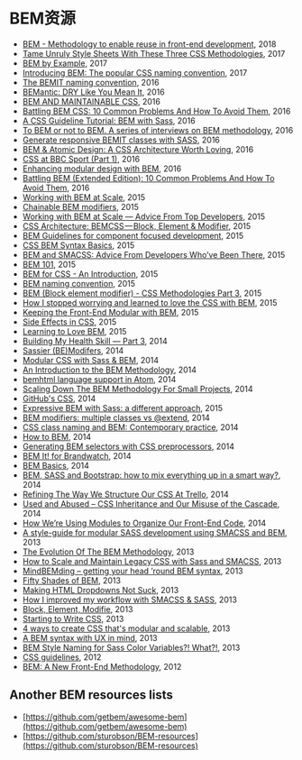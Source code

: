 # BEM资源

* [BEM - Methodology to enable reuse in front-end development](https://survivejs.com/blog/bem-interview/), 2018
* [Tame Unruly Style Sheets With These Three CSS Methodologies](https://www.sitepoint.com/tame-unruly-style-sheets-three-css-architecture-methodologies/), 2017
* [BEM by Example](https://seesparkbox.com/foundry/bem_by_example), 2017
* [Introducing BEM: The popular CSS naming convention](https://assortment.io/posts/introducing-bem-css-naming-convention), 2017
* [The BEMIT naming convention](http://www.jamesturneronline.net/blog/bemit-naming-convention.html), 2016
* [BEMantic: DRY Like You Mean It](https://medium.com/@stowball/bemantic-dry-like-you-mean-it-133ea3843d98#.x8bmlhfy8), 2016
* [BEM AND MAINTAINABLE CSS](https://www.stackbuilders.com/news/bem-and-maintainable-css), 2016
* [Battling BEM CSS: 10 Common Problems And How To Avoid Them](https://www.smashingmagazine.com/2016/06/battling-bem-extended-edition-common-problems-and-how-to-avoid-them/), 2016
* [A CSS Guideline Tutorial: BEM with Sass](https://assist-software.net/blog/css-guideline-tutorial-bem-sass), 2016
* [To BEM or not to BEM. A series of interviews on BEM methodology](http://www.didoo.net/to-bem-or-not-to-bem/01__interview-with--christoph__reinartz.html), 2016
* [Generate responsive BEMIT classes with SASS](https://codepen.io/craigmdennis/post/generate-responsive-bemit-classes-with-sass), 2016
* [BEM & Atomic Design: A CSS Architecture Worth Loving](https://www.lullabot.com/articles/bem-atomic-design-a-css-architecture-worth-loving), 2016
* [CSS at BBC Sport (Part 1)](https://medium.com/@shaunbent/css-at-bbc-sport-part-1-bab546184e66#.h32bnllba), 2016
* [Enhancing modular design with BEM](https://medium.com/@madebygraph/enhancing-modular-design-with-bem-139e6b1d5329#.9sbq7755c), 2016
* [Battling BEM (Extended Edition): 10 Common Problems And How To Avoid Them](https://www.smashingmagazine.com/2016/06/battling-bem-extended-edition-common-problems-and-how-to-avoid-them/), 2016
* [Working with BEM at Scale](https://www.sitepoint.com/working-bem-scale-advice-top-developers/), 2015
* [Chainable BEM modifiers](http://webuild.envato.com/blog/chainable-bem-modifiers/), 2015
* [Working with BEM at Scale — Advice From Top Developers](https://www.sitepoint.com/working-bem-scale-advice-top-developers/), 2015
* [CSS Architecture: BEMCSS — Block, Element & Modifier](https://medium.com/@mjtweaver/css-architecture-bemcss-block-element-modifier-e642bd0f4218), 2015
* [BEM Guidelines for component focused development](http://www.joelambert.co.uk/article/bem-guidelines/), 2015
* [CSS BEM Syntax Basics](https://coryrylan.com/blog/css-bem-syntax-basics), 2015
* [BEM and SMACSS: Advice From Developers Who’ve Been There](https://www.sitepoint.com/bem-smacss-advice-from-developers/), 2015
* [BEM 101](https://css-tricks.com/bem-101/), 2015
* [BEM for CSS - An Introduction](https://www.gapintelligence.com/blog/2015/bem-for-css-an-introduction), 2015
* [BEM naming convention](https://alexmuraro.me/posts/bem/), 2015
* [BEM (Block element modifier) - CSS Methodologies Part 3](http://tech.buyapowa.com/blog/css/frontend/scss/sass/2015/10/07/css-methodologies-part-3.html), 2015
* [How I stopped worrying and learned to love the CSS with BEM](http://blog.theodo.fr/2015/10/how-i-stopped-worrying-and-learned-to-love-the-css-with-bem/), 2015
* [Keeping the Front-End Modular with BEM](https://robots.thoughtbot.com/keeping-the-frontend-modular-with-bem), 2015
* [Side Effects in CSS](https://philipwalton.com/articles/side-effects-in-css/), 2015
* [Learning to Love BEM](https://css-tricks.com/bem-101/), 2015
* [Building My Health Skill — Part 3](http://bluegg.co.uk/blog/building-my-health-skills-part-3), 2014
* [Sassier (BE)Modifers](https://www.viget.com/articles/bem-sass-modifiers), 2014
* [Modular CSS with Sass & BEM](http://mathayward.com/modular-css-with-sass-and-bem/), 2014
* [An Introduction to the BEM Methodology](http://webdesign.tutsplus.com/articles/an-introduction-to-the-bem-methodology--cms-19403), 2014
* [bemhtml language support in Atom](https://atom.io/packages/bemhtml), 2014
* [Scaling Down The BEM Methodology For Small Projects](http://css-weekly.com/issue-120/), 2014
* [GitHub's CSS](http://markdotto.com/2014/07/23/githubs-css/), 2014
* [Expressive BEM with Sass: a different approach](https://codepen.io/andersschmidt/post/expressive-bem-with-sass-a-different-approach), 2015
* [BEM modifiers: multiple classes vs @extend](https://www.bensmithett.com/bem-modifiers-multiple-classes-vs-extend/), 2014
* [CSS class naming and BEM: Contemporary practice](http://philbaker.me/2014/02/css-class-naming-and-bem-contemporary-practice/), 2014
* [How to BEM](https://medium.com/@Codebryo/how-to-bem-4a55fa3cd429), 2014
* [Generating BEM selectors with CSS preprocessors](http://frontendbabel.info/articles/bem-with-css-preprocessors/), 2014
* [BEM It! for Brandwatch](https://www.slideshare.net/MaxShirshin/bem-it-for-brandwatch), 2014
* [BEM Basics](https://8thlight.com/blog/nelsol-batalla/2014/08/01/bem-basics.html), 2014
* [BEM, SASS and Bootstrap: how to mix everything up in a smart way?](https://medium.com/@andersonorui_/bem-sass-and-bootstrap-9f89dc07d20f#.5h6kvumkk), 2014
* [Refining The Way We Structure Our CSS At Trello](http://blog.trello.com/refining-the-way-we-structure-our-css-at-trello/), 2014
* [Used and Abused – CSS Inheritance and Our Misuse of the Cascade](https://www.phase2technology.com/blog/used-and-abused-css-inheritance-and-our-misuse-cascade), 2014
* [How We’re Using Modules to Organize Our Front-End Code](http://code.tutsplus.com/articles/how-were-using-modules-to-organize-our-front-end-code--cms-22702), 2014
* [A style-guide for modular SASS development using SMACSS and BEM](https://medium.com/objects-in-space/objects-in-space-f6f404727), 2013
* [The Evolution Of The BEM Methodology](https://www.smashingmagazine.com/2013/02/the-history-of-the-bem-methodology/), 2013
* [How to Scale and Maintain Legacy CSS with Sass and SMACSS](https://webuild.envato.com/blog/how-to-scale-and-maintain-legacy-css-with-sass-and-smacss/), 2013
* [MindBEMding – getting your head ’round BEM syntax](https://csswizardry.com/2013/01/mindbemding-getting-your-head-round-bem-syntax/), 2013
* [Fifty Shades of BEM](http://blog.kaelig.fr/post/48196348743/fifty-shades-of-bem), 2013
* [Making HTML Dropdowns Not Suck](https://dzone.com/articles/making-html-dropdowns-not-suck), 2013
* [How I improved my workflow with SMACSS & SASS](http://bramsmulders.com/blog/how-i-improved-my-workflow-with-smacss-sass), 2013
* [Block, Element, Modifie](https://teamgaslight.com/blog/block-element-modifier), 2013
* [Starting to Write CSS](https://davidwalsh.name/starting-css), 2013
* [4 ways to create CSS that's modular and scalable](http://www.creativebloq.com/css3/create-modular-and-scalable-css-9134351), 2013
* [A BEM syntax with UX in mind](http://montagestudio.com/blog/2013/10/24/BEM-syntax-with-ux-in-mind/), 2013
* [BEM Style Naming for Sass Color Variables?! What?!](http://www.juliecameron.com/blog/2013/11/06/bem-naming-for-sass-color-variables-what1/), 2013
* [CSS guidelines](https://cssguidelin.es/#bem-like-naming), 2012
* [BEM: A New Front-End Methodology](https://www.smashingmagazine.com/2012/04/a-new-front-end-methodology-bem/), 2012

## Another BEM resources lists

* [https://github.com/getbem/awesome-bem](https://github.com/getbem/awesome-bem)
* [https://github.com/sturobson/BEM-resources](https://github.com/sturobson/BEM-resources)
